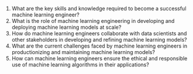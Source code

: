 1. What are the key skills and knowledge required to become a successful machine learning engineer?
2. What is the role of machine learning engineering in developing and deploying machine learning models at scale?
3. How do machine learning engineers collaborate with data scientists and other stakeholders in developing and refining machine learning models?
4. What are the current challenges faced by machine learning engineers in productionizing and maintaining machine learning models?
5. How can machine learning engineers ensure the ethical and responsible use of machine learning algorithms in their applications?